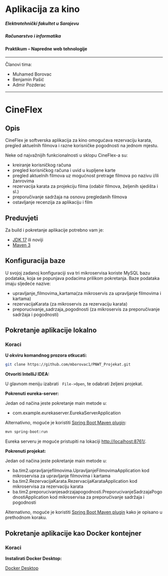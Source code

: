 # Aplikacija za kino

##### Elektrotehnički fakultet u Sarajevu
##### Računarstvo i informatika
#### Praktikum – Napredne web tehnologije

------------

 Članovi tima:
 - Muhamed Borovac
 - Benjamin Pašić
 - Admir Pozderac

------------


CineFlex
==

## Opis

CineFlex je softverska aplikacija za kino omogućava rezervaciju karata, pregled aktuelnih filmova i razne korisničke pogodnosti na jednom mjestu.

Neke od najvažnijih funkcionalnosti u sklopu CineFlex-a su: 
* kreiranje korisničkog računa
* pregled korisničkog računa i uvid u kupljene karte
* pregled aktuelnih filmova uz mogućnost pretrage filmova po nazivu i/ili žanrovima
* rezervacija karata za projekciju filma (odabir filmova, željenih sjedišta i sl.)
* preporučivanje sadržaja na osnovu pregledanih filmova
* ostavljanje recenzija za aplikaciju i film


## Preduvjeti

Za build i pokretanje aplikacije potrebno vam je:
* [JDK 17](https://www.oracle.com/java/technologies/javase/jdk17-archive-downloads.html) ili noviji
* [Maven 3](https://maven.apache.org/)

## Konfiguracija baze
U svojoj zadanoj konfiguraciji sva tri mikroservisa koriste MySQL bazu podataka, koja se popunjava podacima prilikom pokretanja. Baze podataka imaju sljedeće nazive:
* upravljanje_filmovima_kartama(za mikroservis za upravljanje filmovima i kartama)
* rezervacijaKarata (za mikroservis za rezervaciju karata)
* preporucivanje_sadrzaja_pogodnosti (za mikroservis za preporučivanje sadržaja i pogodnosti)

## Pokretanje aplikacije lokalno

### Koraci

**U okviru komandnog prozora otkucati:**
```bash
git clone https://github.com/mborovac1/PNWT_Projekat.git
```
**Otvoriti IntelliJ IDEA:**

U glavnom meniju izabrati ```
                          File->Open```, te odabrati željeni projekat.

**Pokrenuti eureka-server:**

Jedan od načina jeste pokretanje main metode u:
* com.example.eurekaserver.EurekaServerApplication

Alternativno, moguće je koristiti [Spring Boot Maven plugin](https://docs.spring.io/spring-boot/docs/current/reference/html/build-tool-plugins.html#build-tool-plugins-maven-plugin):
```bash
mvn spring-boot:run
```

Eureka serveru je moguće pristupiti na lokaciji [http://localhost:8761/](http://localhost:8761/).

**Pokrenuti projekat:**

Jedan od načina jeste pokretanje main metode u:
* ba.tim2.upravljanjefilmovima.UpravljanjeFilmovimaApplication kod mikroservisa za upravljanje filmovima i kartama
* ba.tim2.RezervacijaKarata.RezervacijaKarataApplication kod mikroservisa za rezervaciju karata
* ba.tim2.preporucivanjesadrzajapogodnosti.PreporucivanjeSadrzajaPogodnostiApplication kod mikroservisa za preporučivanje sadržaja i pogodnosti

Alternativno, moguće je koristiti [Spring Boot Maven plugin](https://docs.spring.io/spring-boot/docs/current/reference/html/build-tool-plugins.html#build-tool-plugins-maven-plugin)
kako je opisano u prethodnom koraku.


## Pokretanje aplikacije kao Docker kontejner

### Koraci

**Instalirati Docker Desktop:**

[Docker Desktop](https://www.docker.com/products/docker-desktop)

